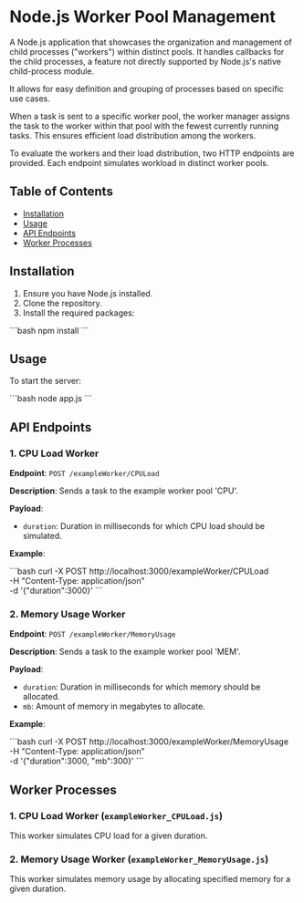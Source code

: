 # Node.js Worker Pool Management

A Node.js application that showcases the organization and management of child processes ("workers") within distinct pools. 
It handles callbacks for the child processes, a feature not directly supported by Node.js's native child-process module.

It allows for easy definition and grouping of processes based on specific use cases.

When a task is sent to a specific worker pool, the worker manager assigns the task to the worker within that pool 
with the fewest currently running tasks. This ensures efficient load distribution among the workers.

To evaluate the workers and their load distribution, two HTTP endpoints are provided. Each endpoint simulates workload in distinct worker pools.

## Table of Contents

- [Installation](#installation)
- [Usage](#usage)
- [API Endpoints](#api-endpoints)
- [Worker Processes](#worker-processes)

## Installation

1. Ensure you have Node.js installed.
2. Clone the repository.
3. Install the required packages:

\```bash
npm install
\```

## Usage

To start the server:

\```bash
node app.js
\```

## API Endpoints

### 1. CPU Load Worker

**Endpoint**: `POST /exampleWorker/CPULoad`

**Description**: Sends a task to the example worker pool 'CPU'.

**Payload**: 
- `duration`: Duration in milliseconds for which CPU load should be simulated.

**Example**:

\```bash
curl -X POST http://localhost:3000/exampleWorker/CPULoad \
     -H "Content-Type: application/json" \
     -d '{"duration":3000}'
\```

### 2. Memory Usage Worker

**Endpoint**: `POST /exampleWorker/MemoryUsage`

**Description**: Sends a task to the example worker pool 'MEM'.

**Payload**: 
- `duration`: Duration in milliseconds for which memory should be allocated.
- `mb`: Amount of memory in megabytes to allocate.

**Example**:

\```bash
curl -X POST http://localhost:3000/exampleWorker/MemoryUsage \
     -H "Content-Type: application/json" \
     -d '{"duration":3000, "mb":300}'
\```

## Worker Processes

### 1. CPU Load Worker (`exampleWorker_CPULoad.js`)

This worker simulates CPU load for a given duration.

### 2. Memory Usage Worker (`exampleWorker_MemoryUsage.js`)

This worker simulates memory usage by allocating specified memory for a given duration.



